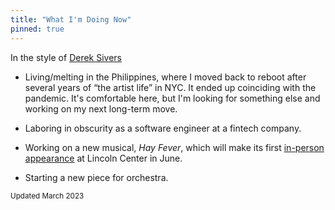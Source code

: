 ```yaml
---
title: "What I'm Doing Now"
pinned: true
---
```


In the style of [Derek Sivers](https://nownownow.com/about)

- Living/melting in the Philippines, where I moved back to reboot after several years of “the artist life” in NYC. It ended up coinciding with the pandemic. It's comfortable here, but I'm looking for something else and working on my next long-term move.

- Laboring in obscurity as a software engineer at a fintech company.

- Working on a new musical, _Hay Fever_, which will make its first [in-person appearance](https://www.eventbrite.com/e/hay-fever-a-new-musical-reading-tickets-495479341047) at Lincoln Center in June.

- Starting a new piece for orchestra.

<small>Updated March 2023</small>
